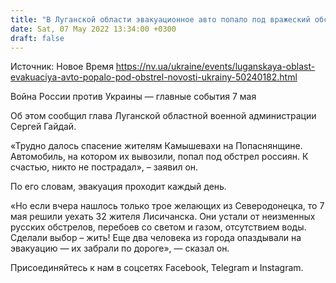 ```yaml
---
title: "В Луганской области эвакуационное авто попало под вражеский обстрел — ОВА"
date: Sat, 07 May 2022 13:34:00 +0300
draft: false
---
```

Источник: Новое Время https://nv.ua/ukraine/events/luganskaya-oblast-evakuaciya-avto-popalo-pod-obstrel-novosti-ukrainy-50240182.html


Война России против Украины — главные события 7 мая

Об этом сообщил глава Луганской областной военной администрации Сергей Гайдай.

«Трудно далось спасение жителям Камышевахи на Попаснянщине. Автомобиль, на котором их вывозили, попал под обстрел россиян. К счастью, никто не пострадал», – заявил он.

По его словам, эвакуация проходит каждый день.

«Но если вчера нашлось только трое желающих из Северодонецка, то 7 мая решили уехать 32 жителя Лисичанска. Они устали от неизменных русских обстрелов, перебоев со светом и газом, отсутствием воды. Сделали выбор – жить! Еще два человека из города опаздывали на эвакуацию — их забрали по дороге», — сказал он.

Присоединяйтесь к нам в соцсетях Facebook, Telegram и Instagram.
